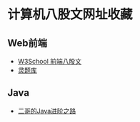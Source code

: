 # 计算机八股文网址收藏

## Web前端

- [W3School 前端八股文](https://www.w3cschool.cn/web_interview/web_interview-eo763ptu.html)
- [灵题库](https://www.yuque.com/baiyueguang-rfnbu/tr4d0i)

## Java
- [二哥的Java进阶之路](https://javabetter.cn/sidebar/sanfene/nixi.html)